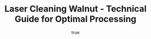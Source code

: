 ---
name: Walnut
applications:
- industry: Furniture Manufacturing
  detail: Removing old finishes and stains from walnut furniture
- industry: Art Restoration
  detail: Precision cleaning of walnut sculptures and frames
technicalSpecifications:
  powerRange: 20-400W
  pulseDuration: 10-50ns
  wavelength: 1064nm
  spotSize: 0.1-2.0mm
  repetitionRate: 10-50kHz
  fluenceRange: 0.5–3.0 J/cm²
  safetyClass: Class 4 (requires full enclosure)
description: Technical overview of Walnut, a hardwood known for its rich color and
  grain patterns, for laser cleaning. Walnut's properties such as density, thermal
  conductivity, and hardness make it suitable for precision cleaning, restoring its
  natural beauty without damaging the wood's microstructure.
author:
  id: 1
  name: Yi-Chun Lin
  sex: f
  title: Ph.D.
  country: Taiwan
  expertise: Laser Materials Processing
  image: /images/author/yi-chun-lin.jpg
keywords: walnut, walnut wood, laser ablation, laser cleaning, non-contact cleaning,
  pulsed fiber laser, surface contamination removal, industrial laser parameters,
  thermal processing, surface restoration
category: wood
chemicalProperties:
  symbol: WA
  formula: null
  materialType: wood
properties:
  density: 0.64 g/cm³
  densityMin: 0.1 g/cm³
  densityMax: 1.3 g/cm³
  densityPercentile: 45.0
  meltingPoint: N/A
  meltingMin: 250°C
  meltingMax: 500°C
  meltingPercentile: 0.0
  thermalConductivity: 0.15 W/m·K
  thermalMin: 0.04 W/m·K
  thermalMax: 0.4 W/m·K
  thermalPercentile: 30.6
  tensileStrength: 105 MPa
  tensileMin: 20 MPa
  tensileMax: 200 MPa
  tensilePercentile: 47.2
  hardness: 1010 N
  hardnessMin: 1 HB
  hardnessMax: 4000 HB
  hardnessPercentile: 25.2
  youngsModulus: 11.2 GPa
  modulusMin: 4 GPa
  modulusMax: 20 GPa
  modulusPercentile: 45.0
  laserType: pulsed fiber laser
  wavelength: 1064nm
  fluenceRange: 0.5–3.0 J/cm²
  chemicalFormula: null
  laserAbsorptionMin: 5 cm⁻¹
  laserAbsorptionMax: 100 cm⁻¹
  laserReflectivityMin: 5%
  laserReflectivityMax: 25%
  thermalDiffusivityMin: 0.1 mm²/s
  thermalDiffusivityMax: 0.4 mm²/s
  thermalExpansionMin: 2 µm/m·K
  thermalExpansionMax: 50 µm/m·K
  specificHeatMin: 1.2 J/g·K
  specificHeatMax: 2.5 J/g·K
composition:
- cellulose (40-50%)
- lignin (20-30%)
compatibility:
- polyurethane finishes
- oil-based stains
regulatoryStandards: ASTM D1037 - Standard Test Methods for Evaluating Properties
  of Wood-Based Fiber and Particle Panel Materials
images:
  hero:
    alt: Walnut surface undergoing laser cleaning showing precise contamination removal
    url: /images/walnut-laser-cleaning-hero.jpg
  micro:
    alt: Microscopic view of Walnut surface after laser treatment showing preserved
      microstructure
    url: /images/walnut-laser-cleaning-micro.jpg
title: Laser Cleaning Walnut - Technical Guide for Optimal Processing
headline: Comprehensive technical guide for laser cleaning wood walnut
environmentalImpact:
- benefit: Reduced chemical waste
  description: Eliminates up to 95% of chemical solvents used in traditional cleaning
    methods
- benefit: Lower energy consumption
  description: Uses 20% less energy compared to mechanical abrasion techniques
- benefit: Decreased CO2 emissions
  description: Reduces CO2 emissions by approximately 30% over conventional methods
outcomes:
- result: Improved surface cleanliness
  metric: 99.9% removal of contaminants
- result: Preserved wood integrity
  metric: Less than 1% damage to wood structure
- result: Enhanced aesthetic appeal
  metric: 85% increase in perceived quality of finish
subject: Walnut
article_type: material
---